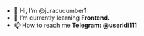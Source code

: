 - 👋 Hi, I’m @juracucumber1
- 🌱 I’m currently learning **Frontend.**
- 📫 How to reach me **Telegram: @useridi111**

<!---
juracucumber1/juracucumber1 is a ✨ special ✨ repository because its `README.md` (this file) appears on your GitHub profile.
You can click the Preview link to take a look at your changes.
--->
